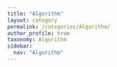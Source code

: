 ```yaml
---
title: "Algorithm"
layout: category
permalink: /categories/Algorithm/
author_profile: true
taxonomy: Algorithm
sidebar:
  nav: "Algorithm"
---
```

